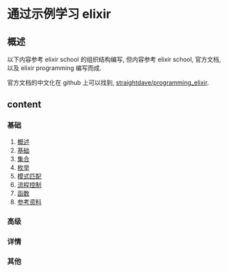 # 通过示例学习 elixir

## 概述

以下内容参考 elixir school 的组织结构编写, 但内容参考 elixir school, 官方文档, 以及 elixir programming 编写而成.

官方文档的中文化在 github 上可以找到, [straightdave/programming_elixir](https://github.com/straightdave/programming_elixir).

## content
### 基础
1. [概述](docs/intro.md)
1. [基础](docs/basics.md)
1. [集合](docs/collections.md)
1. [枚举](docs/enum.md)
1. [模式匹配](docs/pattern-matching.md)
1. [流程控制](docs/control.md)
1. [函数](docs/functions.md)
1. [参考资料](docs/ref.md)

### 高级

### 详情

### 其他